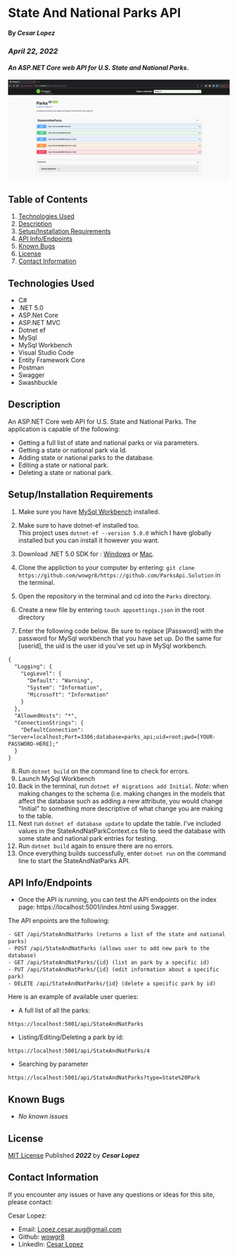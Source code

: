 # State And National Parks API

#### By _**Cesar Lopez**_

### _April 22, 2022_

#### _An ASP.NET Core web API for U.S. State and National Parks._

![](https://github.com/wowgr8/gifsV2/blob/main/parks-api/parks_api-swagger.jpg)

## Table of Contents

1. [Technologies Used](#technologies)
2. [Description](#description)
3. [Setup/Installation Requirements](#setup)
4. [API Info/Endpoints](#api)
4. [Known Bugs](#bugs)
5. [License](#license)
6. [Contact Information](#contact)

## Technologies Used <a id="technologies"></a>

* C#
* .NET 5.0
* ASP.Net Core
* ASP.NET MVC
* Dotnet ef
* MySql
* MySql Workbench
* Visual Studio Code
* Entity Framework Core
* Postman
* Swagger
* Swashbuckle


## Description <a id="descripton"></a>

An ASP.NET Core web API for U.S. State and National Parks. The application is capable of the following:
* Getting a full list of state and national parks or via parameters.
* Getting a state or national park via Id.
* Adding state or national parks to the database.
* Editing a state or national park.
* Deleting a state or national park.

## Setup/Installation Requirements <a id="setup"></a>

1. Make sure you have [MySql Workbench](https://www.mysql.com/products/workbench/) installed.
2. Make sure to have dotnet-ef installed too.<br>
This project uses <code>dotnet-ef --version 5.0.0</code> which I have globally installed but you can install it however you want. 
3. Download .NET 5.0 SDK for : <a href="https://dotnet.microsoft.com/download/dotnet/thank-you/sdk-5.0.102-windows-x64-installer" target="_blank">Windows</a> or <a href="https://dotnet.microsoft.com/download/dotnet/thank-you/sdk-5.0.100-macos-x64-installer" target="_blank">Mac</a>.

4. Clone the appliction to your computer by entering: ```git clone https://github.com/wowgr8/https://github.com/ParksApi.Solution``` in the terminal.
5. Open the repository in the terminal and cd into the ```Parks``` directory.
6. Create a new file by entering `touch appsettings.json`  in the root directory
7. Enter the following code below. Be sure to replace [Password] with the password for MySql workbench that you have set up. Do the same for [userid], the uid is the user id you've set up in MySql workbench.
```
{
  "Logging": {
    "LogLevel": {
      "Default": "Warning",
      "System": "Information",
      "Microsoft": "Information"
    }
  },
  "AllowedHosts": "*",
  "ConnectionStrings": {
    "DefaultConnection": "Server=localhost;Port=3306;database=parks_api;uid=root;pwd=[YOUR-PASSWORD-HERE];"
  }
}
```
8. Run ```dotnet build``` on the command line to check for errors.
9. Launch MySql Workbench 
10. Back in the terminal, run ```dotnet ef migrations add Initial```. <em>Note:</em> when making changes to the schema (i.e. making changes in the models that affect the database such as adding a new attribute, you would change "Initial" to something more descriptive of what change you are making to the table.
11. Next run ```dotnet ef database update``` to update the table. I've included values in the StateAndNatParkContext.cs file to seed the database with some state and national park entries for testing.
12. Run ```dotnet build``` again to ensure there are no errors.
13. Once everything builds successfully, enter ```dotnet run``` on the command line to start the StateAndNatParks API.

## API Info/Endpoints <a id="api"></a>
* Once the API is running, you can test the API endpoints on the index page: https://localhost:5001/index.html using Swagger.

The API enpoints are the following:
```
- GET /api/StateAndNatParks (returns a list of the state and national parks)
- POST /api/StateAndNatParks (allows user to add new park to the database)
- GET /api/StateAndNatParks/{id} (list an park by a specific id)
- PUT /api/StateAndNatParks/{id} (edit information about a specific park)
- DELETE /api/StateAndNatParks/{id} (delete a specific park by id)
```

Here is an example of available user queries:

* A full list of all the parks:

```
https://localhost:5001/api/StateAndNatParks
```
* Listing/Editing/Deleting a park by id:

```
https://localhost:5001/api/StateAndNatParks/4
```
* Searching by parameter

```
https://localhost:5001/api/StateAndNatParks?type=State%20Park
```

## Known Bugs <a id="bugs"></a>

* _No known issues_

## License <a id="license"></a>

[MIT License](https://opensource.org/licenses/MIT) Published _**2022**_ by _**Cesar Lopez**_

## Contact Information <a id="contact"></a>

If you encounter any issues or have any questions or ideas for this site, please contact:

Cesar Lopez:
* Email: [Lopez.cesar.aug@gmail.com](mailto:lopez.cesar.aug@gmail.com)
* Github: [wowgr8](https://github.com/wowgr8)
* LinkedIn: [Cesar Lopez](https://www.linkedin.com/in/cesar-aug-lopez)